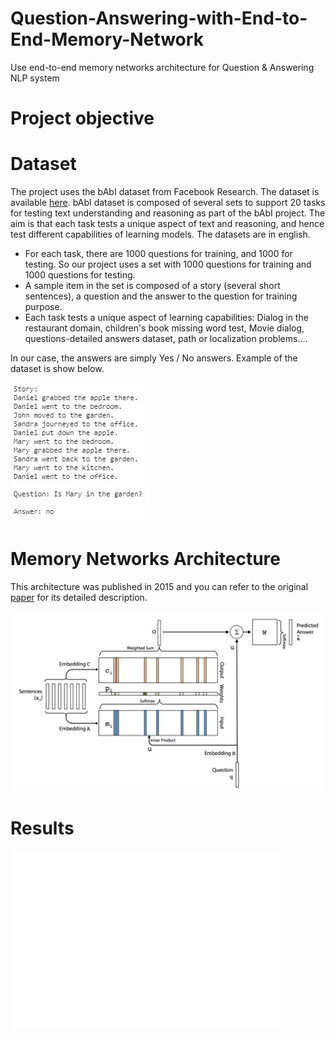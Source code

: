 # Question-Answering-with-End-to-End-Memory-Network
Use end-to-end memory networks architecture for Question &amp; Answering NLP system


# Project objective



# Dataset

The project uses the bAbI dataset from Facebook Research. The dataset is available [here](https://research.fb.com/downloads/babi/). bAbI dataset is composed of several sets to support 20 tasks for testing text understanding and reasoning as part of the bAbI project. The aim is that each task tests a unique aspect of text and reasoning, and hence test different capabilities of learning models. The datasets are in english.
- For each task, there are 1000 questions for training, and 1000 for testing. So our project uses a set with 1000 questions for training and 1000 questions for testing.
- A sample item in the set is composed of a story (several short sentences), a question and the answer to the question for training purpose.
- Each task tests a unique aspect of learning capabilities: Dialog in the restaurant domain, children's book missing word test, Movie dialog, questions-detailed answers dataset, path or localization problems....

In our case, the answers are simply Yes / No answers. Example of the dataset is show below.

![](asset/sample.jpg)

# Memory Networks Architecture

This architecture was published in 2015 and you can refer to the original [paper](https://arxiv.org/abs/1503.08895) for its detailed description.

![](asset/memory_networks.png)


# Results

![](asset/accuracy.png)
